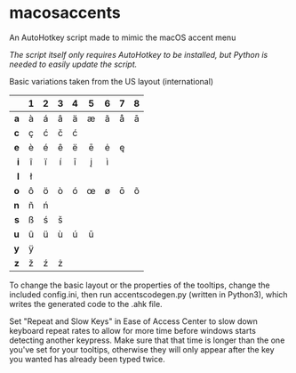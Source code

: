 # macosaccents
An AutoHotkey script made to mimic the macOS accent menu

*The script itself only requires AutoHotkey to be installed, but Python is needed to easily update the script.*

Basic variations taken from the US layout (international)

|     |  1  |  2  |  3  |  4  |  5  |  6  |  7  |  8  |
|----:|:---:|:---:|:---:|:---:|:---:|:---:|:---:|:---:|
|**a**|  à  |  á  |  â  |  ä  |  æ  |  ã  |  å  |  ā  |
|**c**|  ç  |  ć  |  č  |  ć  |     |     |     |     |
|**e**|  è  |  é  |  ê  |  ë  |  ē  |  ė  |  ę  |     |
|**i**|  î  |  ï  |  í  |  ī  |  į  |  ì  |     |     |
|**l**|  ł  |     |     |     |     |     |     |     |
|**o**|  ô  |  ö  |  ò  |  ó  |  œ  |  ø  |  ō  |  õ  |
|**n**|  ñ  |  ń  |     |     |     |     |     |     |
|**s**|  ß  |  ś  |  š  |     |     |     |     |     |
|**u**|  û  |  ü  |  ù  |  ú  |  ū  |     |     |     |
|**y**|  ÿ  |     |     |     |     |     |     |     |
|**z**|  ž  |  ź  |  ż  |     |     |     |     |     |

To change the basic layout or the properties of the tooltips, change the included config.ini, then run accentscodegen.py (written in Python3), which writes the generated code to the .ahk file. 

Set "Repeat and Slow Keys" in Ease of Access Center to slow down keyboard repeat rates to allow for more time before windows starts detecting another keypress. Make sure that that time is longer than the one you've set for your tooltips, otherwise they will only appear after the key you wanted has already been typed twice.

